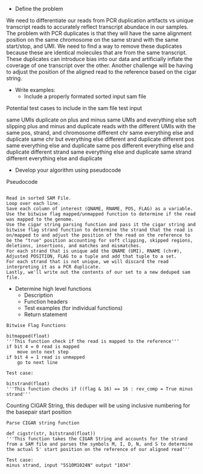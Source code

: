 - Define the problem

We need to differentiate our reads from PCR duplication artifacts vs unique transcript reads to accurately reflect transcript abundace in our samples. The problem with PCR duplicates is that they will have the same alignment position on the same chromosome on the same strand with the same start/stop, and UMI. We need to find a way to remove these duplicates because these are identical molecules that are from the same transcript. These duplicates can introduce bias into our data and artificially inflate the coverage of one transcript over the other. Another challenge will be having to adjust the position of the aligned read to the reference based on the cigar string.

- Write examples:
    - Include a properly formated sorted input sam file

Potential test cases to include in the sam file test input

same UMIs duplicate on plus and minus
same UMIs and everything else soft slipping plus and minus and duplicate
reads with the different UMIs with the same pos, strand, and chromosome
different chr same everything else and duplicate
same chr but everything else different and duplicate
different pos same everything else and duplicate
same pos different everything else and duplicate
different strand same everything else and duplicate
same strand different everything else and duplicate


- Develop your algorithm using pseudocode

Pseudocode

```

Read in sorted SAM File.
Loop over each line.
Save each column of interest (QNAME, RNAME, POS, FLAG) as a variable.
Use the bitwise flag mapped/unmapped function to determine if the read was mapped to the genome.
Use the cigar string parsing function and pass it the cigar string and bitwise flag strand function to determine the strand that the read is on/mapped to and adjust the position of the read on the reference to be the "true" position accounting for soft clipping, skipped regions, deletions, insertions, and matches and mismatches.
For each strand that is unique add the QNAME (UMI), RNAME (chr#), Adjusted POSITION, FLAG to a tuple and add that tuple to a set.
For each strand that is not unique, we will discard the read interpreting it as a PCR duplicate.
Lastly, we'll write out the contents of our set to a new deduped sam file.

```

- Determine high level functions
    - Description
    - Function headers
    - Test examples (for individual functions)
    - Return statement

```
Bitwise Flag Functions

bitmapped(float)
'''This function check if the read is mapped to the reference'''
if bit 4 = 0 read is mapped
    move onto next step
if bit 4 = 1 read is unmapped
    go to next line

Test case:

bitstrand(float)
'''This function checks if ((flag & 16) == 16 : rev_comp = True minus strand'''

```

Counting CIGAR String, this deduper will be using inclusive numbering for the basepair start position

``` 
Parse CIGAR string function

def cigstr(str, bitstrand(float))
'''This function takes the CIGAR String and accounts for the strand from a SAM file and parses the symbols M, I, D, N, and S to determine the actual 5' start position on the reference of our aligned read'''

Test case:
minus strand, input "5S10M1024N" output "1034" 

```


